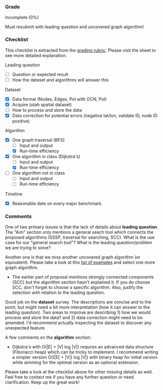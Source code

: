 ### Grade

Incomplete (0%)

Must resubmit with leading question and uncovered graph algorithm!

### Checklist

This checklist is extracted from the [grading rubric](https://docs.google.com/spreadsheets/d/18y-mFuQ1Y1oMzlyGbYXx878J810Uu_ZWdZLiNiQxVgU/edit#gid=0). Please visit the sheet to see more detailed explanation.

Leading question
- [ ] Question or expected result
- [ ] How the dataset and algorithms will answer this

Dataset
- [x] Data format (Nodes, Edges, PoI with OCN, PoI)
- [x] Acquire (utah spatial dataset)
- [ ] How to process and store the data
- [x] Data correction for potential errors (negative lat/lon, validate ID, node ID positive)

Algorithm
- [x] One graph traversal (BFS)
  - [ ] Input and output
  - [x] Run-time efficiency
- [x] One algorithm in class (Dijkstra's)
  - [ ] Input and output
  - [x] Run-time efficiency
- [ ] One algorithm not in class
  - [ ] Input and output
  - [ ] Run-time efficiency

Timeline
- [x] Reasonable date on every major benchmark.

### Comments

One of two primary issues is that the lack of details about **leading question**. The "Aim" section only mentions a general seach tool which connects the proposed algorithms (SSSP, traversal for searching, SCC). What is the use case for our "general search tool"? What is the leading question/problem we are trying to solve?

Another one is that we miss another uncovered graph algorithm (or equivalent). Please take a look at this [list of examples](https://docs.google.com/document/d/10VL05FxUCQZMLb_jQfsfOMNR56ecxy0aIaqPH6KumBQ/edit) and select one more graph algorithm.
- The earlier part of proposal mentions strongly connected components (SCC) but the algorithm section hasn't explained it. If you do choose SCC, don't forget to choose a specific algorithm. Also, justify the selection with relation to the leading question.

Good job on the **dataset** survey. The descriptions are concise and to the point, but might need a bit more interpretation (how it can answer to the leading question). Two areas to improve are describing 1) how we would process and store the data? and 2) data correction might need to be amended. I'd recommend actually inspecting the dataset to discover any unexpected feature.

A few comments on the **algorithm** section:
- Dijkstra's with O(|E| + |V| log |V|) requires an advanced data structure (Fibonacci heap) which can be tricky to implement. I recommend writing a simpler version O((|E| + |V|) log |V|) with binary heap for initial version while aimming for the optimal version as an optional extension.

Please take a look at the checklist above for other missing details as well. Feel free to contact me if you have any further question or need clarification. Keep up the great work!